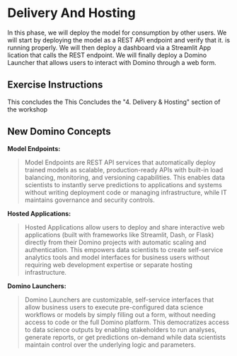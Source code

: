 # Delivery And Hosting
In this phase, we will deploy the model for consumption by other users.  We will start by deploying the model as a REST API endpoint and verify that it. is running properly.  We will then deploy a dashboard via a Streamlit App lication that calls the REST endpoint.  We will finally deploy a Domino Launcher that allows users to interact with Domino through a web form.

## Exercise Instructions


This concludes the This Concludes the "4. Delivery & Hosting" section of the workshop


## New Domino Concepts

**Model Endpoints:**
> Model Endpoints are REST API services that automatically deploy trained models as scalable, production-ready APIs with built-in load balancing, monitoring, and versioning capabilities. This enables data scientists to instantly serve predictions to applications and systems without writing deployment code or managing infrastructure, while IT maintains governance and security controls.

**Hosted Applications:**
> Hosted Applications allow users to deploy and share interactive web applications (built with frameworks like Streamlit, Dash, or Flask) directly from their Domino projects with automatic scaling and authentication. This empowers data scientists to create self-service analytics tools and model interfaces for business users without requiring web development expertise or separate hosting infrastructure.

**Domino Launchers:**
> Domino Launchers are customizable, self-service interfaces that allow business users to execute pre-configured data science workflows or models by simply filling out a form, without needing access to code or the full Domino platform. This democratizes access to data science outputs by enabling stakeholders to run analyses, generate reports, or get predictions on-demand while data scientists maintain control over the underlying logic and parameters.
 
